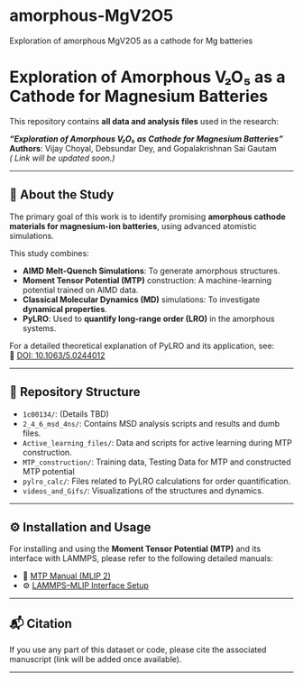 # amorphous-MgV2O5
Exploration of amorphous MgV2O5 as a cathode for Mg batteries
# Exploration of Amorphous V₂O₅ as a Cathode for Magnesium Batteries

This repository contains **all data and analysis files** used in the research:

**_“Exploration of Amorphous V₂O₅ as Cathode for Magnesium Batteries”_**  
**Authors**: Vijay Choyal, Debsundar Dey, and Gopalakrishnan Sai Gautam  
_( Link will be updated soon.)_

---

## 🧪 About the Study

The primary goal of this work is to identify promising **amorphous cathode materials for magnesium-ion batteries**, using advanced atomistic simulations.

This study combines:

- **AIMD Melt-Quench Simulations**: To generate amorphous structures.
- **Moment Tensor Potential (MTP)** construction: A machine-learning potential trained on AIMD data.
- **Classical Molecular Dynamics (MD)** simulations: To investigate **dynamical properties**.
- **PyLRO**: Used to **quantify long-range order (LRO)** in the amorphous systems.

For a detailed theoretical explanation of PyLRO and its application, see:  
📄 [DOI: 10.1063/5.0244012](https://doi.org/10.1063/5.0244012)

---

## 📁 Repository Structure

- `1c00134/`: (Details TBD)
- `2_4_6_msd_4ns/`: Contains MSD analysis scripts and results and dumb files.
- `Active_learning_files/`: Data and scripts for active learning during MTP construction.
- `MTP_construction/`: Training data, Testing Data for MTP and constructed MTP potential 
- `pylro_calc/`: Files related to PyLRO calculations for order quantification.
- `videos_and_Gifs/`: Visualizations of the structures and dynamics.

---

## ⚙️ Installation and Usage

For installing and using the **Moment Tensor Potential (MTP)** and its interface with LAMMPS, please refer to the following detailed manuals:

- 📘 [MTP Manual (MLIP 2)](https://gitlab.com/ashapeev/mlip-2-paper-supp-info/-/blob/master/manual.pdf)
- ⚙️ [LAMMPS–MLIP Interface Setup](https://gitlab.com/ashapeev/interface-lammps-mlip-2/-/blob/master/README.md)

---

## 📬 Citation

If you use any part of this dataset or code, please cite the associated manuscript (link will be added once available).

---

